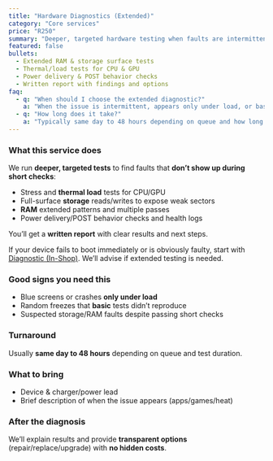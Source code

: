 ```yaml
---
title: "Hardware Diagnostics (Extended)"
category: "Core services"
price: "R250"
summary: "Deeper, targeted hardware testing when faults are intermittent or hard to reproduce."
featured: false
bullets:
  - Extended RAM & storage surface tests
  - Thermal/load tests for CPU & GPU
  - Power delivery & POST behavior checks
  - Written report with findings and options
faq:
  - q: "When should I choose the extended diagnostic?"
    a: "When the issue is intermittent, appears only under load, or basic checks didn’t reproduce the fault."
  - q: "How long does it take?"
    a: "Typically same day to 48 hours depending on queue and how long it takes to reproduce the symptoms under load."
---
```


### What this service does

We run **deeper, targeted tests** to find faults that **don’t show up during short checks**:

- Stress and **thermal load** tests for CPU/GPU  
- Full-surface **storage** reads/writes to expose weak sectors  
- **RAM** extended patterns and multiple passes  
- Power delivery/POST behavior checks and health logs

You’ll get a **written report** with clear results and next steps.

<div class="card p-4 mt-4">
  <p class="m-0 text-white/80 text-sm">If your device fails to boot immediately or is obviously faulty, start with <a class="link-fancy" href="/services/diagnostic-in-shop">Diagnostic (In-Shop)</a>. We’ll advise if extended testing is needed.</p>
</div>

### Good signs you need this
- Blue screens or crashes **only under load**  
- Random freezes that **basic** tests didn’t reproduce  
- Suspected storage/RAM faults despite passing short checks

### Turnaround
Usually **same day to 48 hours** depending on queue and test duration.

### What to bring
- Device & charger/power lead  
- Brief description of when the issue appears (apps/games/heat)

### After the diagnosis
We’ll explain results and provide **transparent options** (repair/replace/upgrade) with **no hidden costs**.
